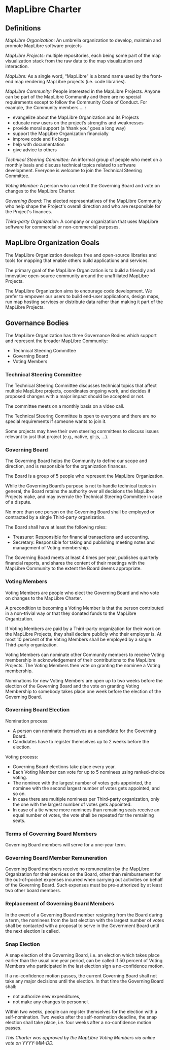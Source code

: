 # MapLibre Charter

## Definitions

*MapLibre Organization:* An umbrella organization to develop, maintain and promote MapLibre software projects

*MapLibre Projects:* multiple repositories, each being some part of the map visualization stack from the raw data to the map visualization and interaction.

*MapLibre:* As a single word, “MapLibre” is a brand name used by the front-end map rendering MapLibre projects (i.e. code libraries).

*MapLibre Community:* People interested in the MapLibre Projects. Anyone can be part of the MapLibre Community and there are no special requirements except to follow the Community Code of Conduct. For example, the Community members … :

 * evangelize about the MapLibre Organization and its Projects
 * educate new users on the project’s strengths and weaknesses
 * provide moral support (a ‘thank you’ goes a long way)
 * support the MapLibre Organization financially
 * improve code and fix bugs
 * help with documentation
 * give advice to others

*Technical Steering Committee:* An informal group of people who meet on a monthly basis and discuss technical topics related to software development. Everyone is welcome to join the Technical Steering Committee.

*Voting Member:* A person who can elect the Governing Board and vote on changes to the MapLibre Charter.

*Governing Board:* The elected representatives of the MapLibre Community who help shape the Project's overall direction and who are responsible for the Project's finances.

*Third-party Organization:* A company or organization that uses MapLibre software for commercial or non-commercial purposes.

## MapLibre Organization Goals
The MapLibre Organization develops free and open-source libraries and tools for mapping that enable others build applications and services.

The primary goal of the MapLibre Organization is to build a friendly and innovative open-source community around the unaffiliated MapLibre Projects.

The MapLibre Organization aims to encourage code development. We prefer to empower our users to build end-user applications, design maps, run map hosting services or distribute data rather than making it part of the MapLibre Projects.

## Governance Bodies
The MapLibre Organization has three Governance Bodies which support and represent the broader MapLibre Community:

 * Technical Steering Committee
 * Governing Board
 * Voting Members

### Technical Steering Committee
The Technical Steering Committee discusses technical topics that affect multiple MapLibre projects, coordinates ongoing work, and decides if proposed changes with a major impact should be accepted or not.

The committee meets on a monthly basis on a video call. 

The Technical Steering Committee is open to everyone and there are no special requirements if someone wants to join it.

Some projects may have their own steering committees to discuss issues relevant to just that project (e.g., native, gl-js, …).


### Governing Board
The Governing Board helps the Community to define our scope and direction, and is responsible for the organization finances.

The Board is a group of 5 people who represent the MapLibre Organization.

While the Governing Board’s purpose is not to handle technical topics in general, the Board retains the authority over all decisions the MapLibre Projects make, and may overrule the Technical Steering Committee in case of a dispute.

No more than one person on the Governing Board shall be employed or contracted by a single Third-party organization.

The Board shall have at least the following roles:

 * Treasurer: Responsible for financial transactions and accounting.
 * Secretary: Responsible for taking and publishing meeting notes and management of Voting membership.

The Governing Board meets at least 4 times per year, publishes quarterly financial reports, and shares the content of their meetings with the MapLibre Community to the extent the Board deems appropriate.

### Voting Members
Voting Members are people who elect the Governing Board and who vote on changes to the MapLibre Charter.

A precondition to becoming a Voting Member is that the person contributed in a non-trivial way or that they donated funds to the MapLibre Organization.

If Voting Members are paid by a Third-party organization for their work on the MapLibre Projects, they shall declare publicly who their employer is. At most 10 percent of the Voting Members shall be employed by a single Third-party organization.

Voting Members can nominate other Community members to receive Voting membership in acknowledgement of their contributions to the MapLibre Projects. The Voting Members then vote on granting the nominee a Voting membership. 

Nominations for new Voting Members are open up to two weeks before the election of the Governing Board and the vote on granting Voting Membership to somebody takes place one week before the election of the Governing Board.

### Governing Board Election
Nomination process:

 * A person can nominate themselves as a candidate for the Governing Board.
 * Candidates have to register themselves up to 2 weeks before the election.

Voting process:

 * Governing Board elections take place every year.
 * Each Voting Member can vote for up to 5 nominees using ranked-choice voting.
 * The nominee with the largest number of votes gets appointed, the nominee with the second largest number of votes gets appointed, and so on.
 * In case there are multiple nominees per Third-party organization, only the one with the largest number of votes gets appointed.
 * In case of a tie where more nominees than remaining seats receive an equal number of votes, the vote shall be repeated for the remaining seats.

### Terms of Governing Board Members
Governing Board members will serve for a one-year term.

### Governing Board Member Remuneration
Governing Board members receive no remuneration by the MapLibre Organization for their services on the Board, other than reimbursement for the out-of-pocket expenses incurred when carrying out activities on behalf of the Governing Board. Such expenses must be pre-authorized by at least two other board members.

### Replacement of Governing Board Members
In the event of a Governing Board member resigning from the Board during a term, the nominees from the last election with the largest number of votes shall be contacted with a proposal to serve in the Government Board until the next election is called.

### Snap Election

A snap election of the Governing Board, i.e. an election which takes place earlier than the usual one year period, can be called if 50 percent of Voting Members who participated in the last election sign a no-confidence motion.

If a no-confidence motion passes, the current Governing Board shall not take any major decisions until the election. In that time the Governing Board shall:

* not authorize new expenditures,
* not make any changes to personnel.

Within two weeks, people can register themselves for the election with a self-nomination. Two weeks after the self-nomination deadline, the snap election shall take place, i.e. four weeks after a no-confidence motion passes.

*This Charter was approved by the MapLibre Voting Members via online vote on YYYY-MM-DD.*
